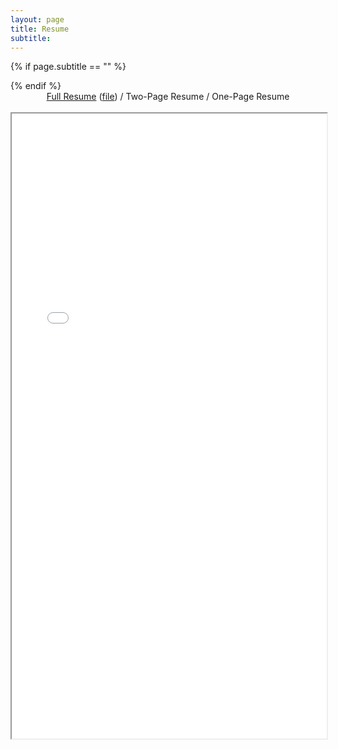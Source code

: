 ```yaml
---
layout: page
title: Resume
subtitle: 
---
```


{% if page.subtitle == "" %}
<div class="empty_subtitle"></div>
{% endif %}

<div style="text-align:center"><a href="/full_resume">Full Resume</a> (<a href="/docs/resume_long_antonio_franques.pdf">file</a>)  /  Two-Page Resume  /  One-Page Resume</div>
</br>
<iframe src="/docs/resume_long_antonio_franques.pdf" width="100%" height="1000px"></iframe>

